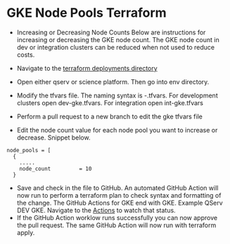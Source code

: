 <h1>GKE Node Pools Terraform</h1>


* Increasing or Decreasing Node Counts
Below are instructions for increasing or decreasing the GKE node count.  The GKE node count in dev or integration clusters can be reduced when not used to reduce costs.

* Navigate to the [terraform deployments directory](environment/deployments)
* Open either qserv or science platform. Then go into env directory.
* Modify the tfvars file.  The naming syntax is <env>-<gke>.tfvars.  For development clusters open dev-gke.tfvars.  For integration open int-gke.tfvars
* Perform a pull request to a new branch to edit the gke tfvars file
* Edit the node count value for each node pool you want to increase or decrease.  Snippet below.

```
node_pools = [
  {
    .....
    node_count         = 10
  }
```
* Save and check in the file to GitHub.  An automated GitHub Action will now run to perform a terraform plan to check syntax and formatting of the change. The GitHub Actions for GKE end with GKE.  Example QServ DEV GKE. Navigate to the [Actions](https://github.com/lsst/idf_deploy/actions) to watch that status.
* If the GitHub Action worklow runs successfully you can now approve the pull request.  The same GitHub Action will now run with terraform apply.